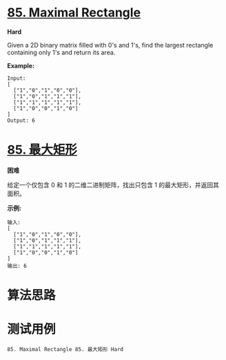 # [85. Maximal Rectangle][enTitle]

**Hard**

Given a 2D binary matrix filled with 0's and 1's, find the largest rectangle containing only 1's and return its area.

**Example:** 

```
Input:
[
  ["1","0","1","0","0"],
  ["1","0","1","1","1"],
  ["1","1","1","1","1"],
  ["1","0","0","1","0"]
]
Output: 6

```


# [85. 最大矩形][cnTitle]

**困难**

给定一个仅包含 0 和 1 的二维二进制矩阵，找出只包含 1 的最大矩形，并返回其面积。

**示例:** 

```
输入:
[
  ["1","0","1","0","0"],
  ["1","0","1","1","1"],
  ["1","1","1","1","1"],
  ["1","0","0","1","0"]
]
输出: 6
```




# 算法思路

# 测试用例
```
85. Maximal Rectangle 85. 最大矩形 Hard
```

[enTitle]: https://leetcode.com/problems/maximal-rectangle/
[cnTitle]: https://leetcode-cn.com/problems/maximal-rectangle/
